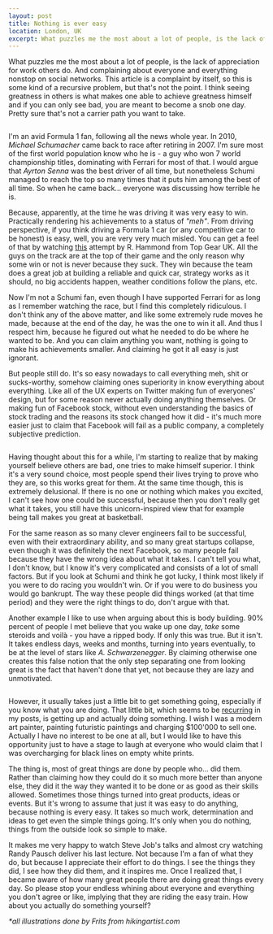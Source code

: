 ```yaml
---
layout: post
title: Nothing is ever easy
location: London, UK
excerpt: What puzzles me the most about a lot of people, is the lack of appreciation for work others do. And complaining about everyone and everything nonstop on social networks. This article is a complaint by itself, so this is some kind of a recursive problem, but that's not the point. I think seeing greatness in others is what makes one able to achieve greatness himself and if you can only see bad, you are meant to become a snob one day. Pretty sure that's not a carrier path you want to take.
---
```


What puzzles me the most about a lot of people, is the lack of appreciation for work others do. And complaining about everyone and everything nonstop on social networks. This article is a complaint by itself, so this is some kind of a recursive problem, but that's not the point. I think seeing greatness in others is what makes one able to achieve greatness himself and if you can only see bad, you are meant to become a snob one day. Pretty sure that's not a carrier path you want to take.

<img src="/blog/images/bubble-cars.jpg" alt="" class="left" />

I'm an avid Formula 1 fan, following all the news whole year. In 2010, *Michael Schumacher* came back to race after retiring in 2007. I'm sure most of the first world population know who he is - a guy who won 7 world championship titles, dominating with Ferrari for most of that. I would argue that *Ayrton Senna* was the best driver of all time, but nonetheless Schumi managed to reach the top so many times that it puts him among the best of all time. So when he came back... everyone was discussing how terrible he is.

Because, apparently, at the time he was driving it was very easy to win. Practically rendering his achievements to a status of *"meh"*. From driving perspective, if you think driving a Formula 1 car (or any competitive car to be honest) is easy, well, you are very very much misled. You can get a feel of that by watching [this](http://www.youtube.com/watch?v=EGUZJVY-sHo) attempt by R. Hammond from Top Gear UK. All the guys on the track are at the top of their game and the only reason why some win or not is never because they suck. They win because the team does a great job at building a reliable and quick car, strategy works as it should, no big accidents happen, weather conditions follow the plans, etc.

Now I'm not a Schumi fan, even though I have supported Ferrari for as long as I remember watching the race, but I find this completely ridiculous. I don't think any of the above matter, and like some extremely rude moves he made, because at the end of the day, he was the one to win it all. And thus I respect him, because he figured out what he needed to do be where he wanted to be. And you can claim anything you want, nothing is going to make his achievements smaller. And claiming he got it all easy is just ignorant.

But people still do. It's so easy nowadays to call everything meh, shit or sucks-worthy, somehow claiming ones superiority in know everything about everything. Like all of the UX experts on Twitter making fun of everyones' design, but for some reason never actually doing anything themselves. Or making fun of Facebook stock, without even understanding the basics of stock trading and the reasons its stock changed how it did - it's much more easier just to claim that Facebook will fail as a public company, a completely subjective prediction.

<img src="/blog/images/looking-without-seeing.jpg" alt="" class="right" />

Having thought about this for a while, I'm starting to realize that by making yourself believe others are bad, one tries to make himself superior. I think it's a very sound choice, most people spend their lives trying to prove who they are, so this works great for them. At the same time though, this is extremely delusional. If there is no one or nothing which makes you excited, I can't see how one could be successful, because then you don't really get what it takes, you still have this unicorn-inspired view that for example being tall makes you great at basketball.

For the same reason as so many clever engineers fail to be successful, even with their extraordinary ability, and so many great startups collapse, even though it was definitely the next Facebook, so many people fail because they have the wrong idea about what it takes. I can't tell you what, I don't know, but I know it's very complicated and consists of a lot of small factors. But if you look at Schumi and think he got lucky, I think most likely if you were to do racing you wouldn't win. Or if you were to do business you would go bankrupt. The way these people did things worked (at that time period) and they were the right things to do, don't argue with that.

Another example I like to use when arguing about this is body building. 90% percent of people I met believe that you wake up one day, *take* some steroids and voilà - you have a ripped body. If only this was true. But it isn't. It takes endless days, weeks and months, turning into years eventually, to be at the level of stars like *A. Schwarzenegger*. By claiming otherwise one creates this false notion that the only step separating one from looking great is the fact that haven't done that yet, not because they are lazy and unmotivated.

<img src="/blog/images/modern-art.jpg" alt="" />

However, it usually takes just a little bit to get something going, especially if you know what you are doing. That little bit, which seems to be [recurring](/blog/why-are-you-so-boring) in my posts, is getting up and actually doing something. I wish I was a modern art painter, painting futuristic paintings and charging $100'000 to sell one. Actually I have no interest to be one at all, but I would like to have this opportunity just to have a stage to laugh at everyone who would claim that I was overcharging for black lines on empty white prints.

The thing is, most of great things are done by people who... did them. Rather than claiming how they could do it so much more better than anyone else, they did it the way they wanted it to be done or as good as their skills allowed. Sometimes those things turned into great products, ideas or events. But it's wrong to assume that just it was easy to do anything, because nothing is every easy. It takes so much work, determination and ideas to get even the simple things going. It's only when you do nothing, things from the outside look so simple to make.

It makes me very happy to watch Steve Job's talks and almost cry watching Randy Pausch deliver his last lecture. Not because I'm a fan of what they do, but because I appreciate their effort to do things. I see the things they did, I see how they did them, and it inspires me. Once I realized that, I became aware of how many great people there are doing great things every day. So please stop your endless whining about everyone and everything you don't agree or like, implying that they are riding the easy train. How about you actually do something yourself?

*\*all illustrations done by Frits from hikingartist.com*
